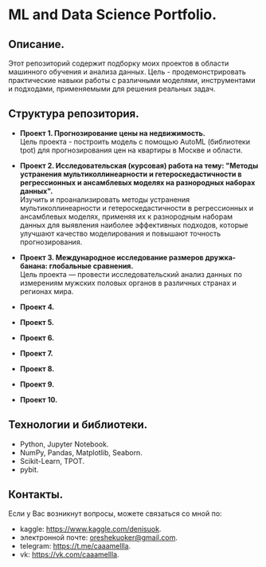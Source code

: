 # ML and Data Science Portfolio.
## Описание.
Этот репозиторий содержит подборку моих проектов в области машинного обучения и анализа данных. Цель - продемонстрировать практические навыки работы с различными моделями, инструментами и подходами, применяемыми для решения реальных задач.

## Структура репозитория.
* **Проект 1. Прогнозирование цены на недвижимость.**<br>Цель проекта - построить модель с помощью AutoML (библиотеки tpot) для прогнозирования цен на квартиры в Москве и области.

* **Проект 2. Исследовательская (курсовая) работа на тему: "Методы устранения мультиколлинеарности и гетероскедастичности в регрессионных и ансамблевых моделях на разнородных наборах данных".**<br>Изучить и проанализировать методы устранения мультиколлинеарности и гетероскедастичности в регрессионных и ансамблевых моделях, применяя их к разнородным наборам данных для выявления наиболее эффективных подходов, которые улучшают качество моделирования и повышают точность прогнозирования.

* **Проект 3. Международное исследование размеров дружка-банана: глобальные сравнения.**<br>Цель проекта — провести исследовательский анализ данных по измерениям мужских половых органов в различных странах и регионах мира.

* **Проект 4.**
* **Проект 5.**
* **Проект 6.**
* **Проект 7.**
* **Проект 8.**
* **Проект 9.**
* **Проект 10.**

## Технологии и библиотеки.
* Python, Jupyter Notebook.
* NumPy, Pandas, Matplotlib, Seaborn.
* Scikit-Learn, TPOT.
* pybit.

## Контакты.
Если у Вас возникнут вопросы, можете связаться со мной по:
  * kaggle: https://www.kaggle.com/denisuok.
  * электронной почте: oreshekuoker@gmail.com.
  * telegram: https://t.me/caaamellla.
  * vk: https://vk.com/caaamellla.
